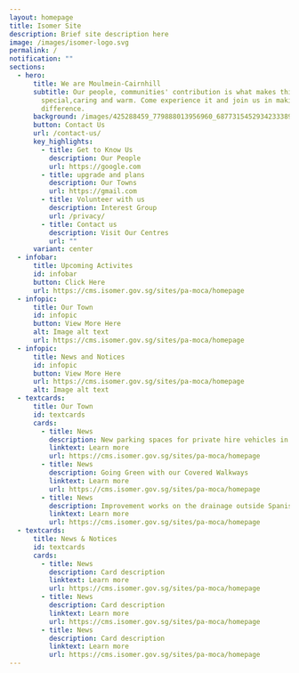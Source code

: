 ```yaml
---
layout: homepage
title: Isomer Site
description: Brief site description here
image: /images/isomer-logo.svg
permalink: /
notification: ""
sections:
  - hero:
      title: We are Moulmein-Cairnhill
      subtitle: Our people, communities' contribution is what makes this town
        special,caring and warm. Come experience it and join us in making  a
        difference.
      background: /images/425288459_779888013956960_6877315452934233389_n.jpg
      button: Contact Us
      url: /contact-us/
      key_highlights:
        - title: Get to Know Us
          description: Our People
          url: https://google.com
        - title: upgrade and plans
          description: Our Towns
          url: https://gmail.com
        - title: Volunteer with us
          description: Interest Group
          url: /privacy/
        - title: Contact us
          description: Visit Our Centres
          url: ""
      variant: center
  - infobar:
      title: Upcoming Activites
      id: infobar
      button: Click Here
      url: https://cms.isomer.gov.sg/sites/pa-moca/homepage
  - infopic:
      title: Our Town
      id: infopic
      button: View More Here
      alt: Image alt text
      url: https://cms.isomer.gov.sg/sites/pa-moca/homepage
  - infopic:
      title: News and Notices
      id: infopic
      button: View More Here
      url: https://cms.isomer.gov.sg/sites/pa-moca/homepage
      alt: Image alt text
  - textcards:
      title: Our Town
      id: textcards
      cards:
        - title: News
          description: New parking spaces for private hire vehicles in Tekka
          linktext: Learn more
          url: https://cms.isomer.gov.sg/sites/pa-moca/homepage
        - title: News
          description: Going Green with our Covered Walkways
          linktext: Learn more
          url: https://cms.isomer.gov.sg/sites/pa-moca/homepage
        - title: News
          description: Improvement works on the drainage outside Spanish Village
          linktext: Learn more
          url: https://cms.isomer.gov.sg/sites/pa-moca/homepage
  - textcards:
      title: News & Notices
      id: textcards
      cards:
        - title: News
          description: Card description
          linktext: Learn more
          url: https://cms.isomer.gov.sg/sites/pa-moca/homepage
        - title: News
          description: Card description
          linktext: Learn more
          url: https://cms.isomer.gov.sg/sites/pa-moca/homepage
        - title: News
          description: Card description
          linktext: Learn more
          url: https://cms.isomer.gov.sg/sites/pa-moca/homepage
---
```

